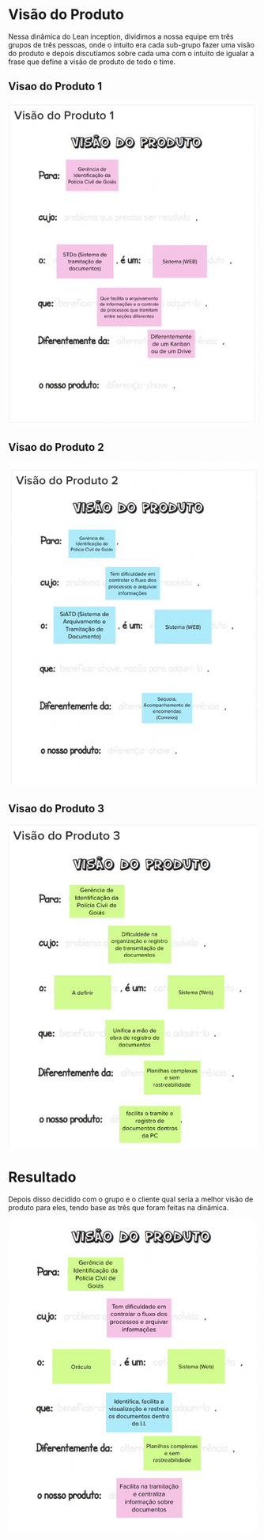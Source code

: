 # Visão do Produto

Nessa dinâmica do Lean inception, dividimos a nossa equipe em três grupos de três pessoas, onde o intuito era cada sub-grupo fazer uma visão do produto e depois discutíamos sobre cada uma com o intuito de igualar a frase que define a visão de produto de todo o time.

## Visao do Produto 1

![visao1](../imgs/visao-do-produto-1.png)

## Visao do Produto 2

![visao2](../imgs/visao-do-produto-2.png)

## Visao do Produto 3

![visao3](../imgs/visao-do-produto-3.png)

# Resultado

Depois disso decidido com o grupo e o cliente qual seria a melhor visão de produto para eles, tendo base as três que foram feitas na dinâmica.

![visao3](../imgs/visao-do-produto-resultado.png)
